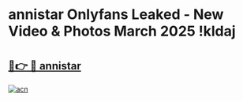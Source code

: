 # annistar Onlyfans Leaked - New Video & Photos March 2025 !kldaj

# <h2><a href="https://mxp0zc.iuczelnia.edu.pl?title=annistar&ref=kldaj">🔗👉 🔴 annistar</a></h2>

[![acn](https://github.com/user-attachments/assets/0f9c940e-d8b0-45ae-aac7-cd30a18b3e1c)](https://mxp0zc.iuczelnia.edu.pl?title=annistar&ref=kldaj)


